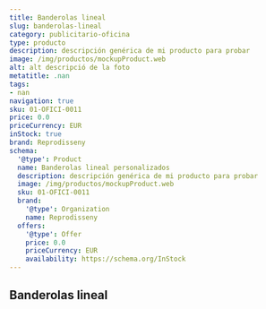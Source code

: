 ```yaml
---
title: Banderolas lineal
slug: banderolas-lineal
category: publicitario-oficina
type: producto
description: descripción genérica de mi producto para probar
image: /img/productos/mockupProduct.web
alt: alt descripció de la foto
metatitle: .nan
tags:
- nan
navigation: true
sku: 01-OFICI-0011
price: 0.0
priceCurrency: EUR
inStock: true
brand: Reprodisseny
schema:
  '@type': Product
  name: Banderolas lineal personalizados
  description: descripción genérica de mi producto para probar
  image: /img/productos/mockupProduct.web
  sku: 01-OFICI-0011
  brand:
    '@type': Organization
    name: Reprodisseny
  offers:
    '@type': Offer
    price: 0.0
    priceCurrency: EUR
    availability: https://schema.org/InStock
---
```


## Banderolas lineal

